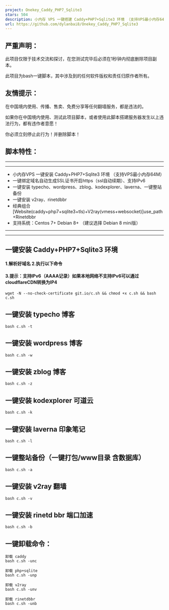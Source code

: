 ```yaml
---
project: Onekey_Caddy_PHP7_Sqlite3
stars: 504
description: 小内存 VPS 一键搭建 Caddy+PHP7+Sqlite3 环境 （支持VPS最小内存64M），一键翻墙 caddy+web(php+sqlite3)+v2ray+bbr。
url: https://github.com/dylanbai8/Onekey_Caddy_PHP7_Sqlite3
---
```


严重声明：
-----

此项目仅限于技术交流和探讨，在您测试完毕后必须在1秒钟内彻底删除项目副本。

此项目为bash一键脚本，其中涉及到的任何软件版权和责任归原作者所有。

友情提示：
-----

在中国境内使用、传播、售卖、免费分享等任何翻墙服务，都是违法的。

如果你在中国境内使用、测试此项目脚本，或者使用此脚本搭建服务器发生以上违法行为，都有违作者意愿！

你必须立刻停止此行为！并删除脚本！

脚本特性：
-----

* * *

* * *

-   小内存VPS 一键安装 Caddy+PHP7+Sqlite3 环境 （支持VPS最小内存64M）
-   一键绑定域名自动生成SSL证书开启https（ssl自动续期）、支持IPv6
-   一键安装 typecho、wordpress、zblog、kodexplorer、laverna、一键整站备份
-   一键安装 v2ray、rinetdbbr
-   经典组合 \[Website(caddy+php7+sqlite3+tls)+V2ray(vmess+websocket)\]use\_path+Rinetdbbr
-   支持系统：Centos 7+ Debian 8+ （建议选择 Debian 8 mini版）

* * *

* * *

一键安装 Caddy+PHP7+Sqlite3 环境
--------------------------

#### 1.解析好域名 2.执行以下命令

#### 3.提示：支持IPv6（AAAA记录）如果本地网络不支持IPv6可以通过cloudflareCDN转换为IP4

```
wget -N --no-check-certificate git.io/c.sh && chmod +x c.sh && bash c.sh
```

一键安装 typecho 博客
---------------

```
bash c.sh -t
```

一键安装 wordpress 博客
-----------------

```
bash c.sh -w
```

一键安装 zblog 博客
-------------

```
bash c.sh -z
```

一键安装 kodexplorer 可道云
--------------------

```
bash c.sh -k
```

一键安装 laverna 印象笔记
-----------------

```
bash c.sh -l
```

一键整站备份（一键打包/www目录 含数据库）
-----------------------

```
bash c.sh -a
```

一键安装 v2ray 翻墙
-------------

```
bash c.sh -v
```

一键安装 rinetd bbr 端口加速
--------------------

```
bash c.sh -b
```

一键卸载命令：
-------

```
卸载 caddy
bash c.sh -unc

卸载 php+sqlite
bash c.sh -unp

卸载 v2ray
bash c.sh -unv

卸载 rinetdbbr
bash c.sh -unb
```
